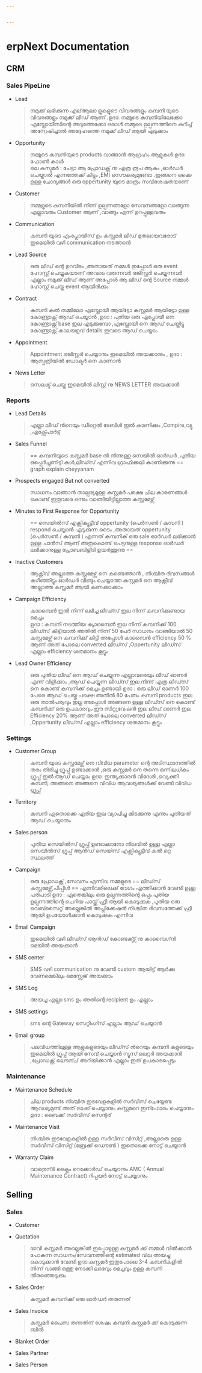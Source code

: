 ```yaml
---


---
```


<h1 id="erpnext-documentation">erpNext Documentation</h1>
<h2 id="crm">CRM</h2>
<h3 id="sales-pipeline">Sales PipeLine</h3>
<ul>
<li>Lead
<blockquote>
<p>നമുക്ക് ലഭിക്കുന്ന എല്ആലാ ളുകളുടെ വിവരങ്ങളും കമ്പനി യുടെ വിവരങ്ങളും നമുക്ക് ലീഡ് ആണ് .ഉദാ: നമ്മുടെ കമ്പനിയിലേക്കോ എമ്പ്ലോയീസിന്റെ അടുത്തേക്കോ ഒരാള്‍ നമ്മുടെ ഉല്പന്നത്തിനെ കുറിച്ച് അന്വേഷിച്ചാല്‍ അദ്ദേഹത്തെ നമുക്ക് ലീഡ് ആയി എടുക്കാം</p>
</blockquote>
</li>
<li>Opportunity
<blockquote>
<p>നമ്മുടെ കമ്പനിയുടെ products വാങ്ങാന്‍ ആഗ്രഹം ആളുകള്‍ ഉദാ: ഫോണ്‍ കാള്‍<br>
ലെ കസ്ടമര്‍ : ചേട്ടാ ആ പ്രോഡക്റ്റ് നു എത്ര രൂപ ആകും ,ഓര്‍ഡര്‍ ചെയ്താല്‍ എന്നത്തേക്ക് കിട്ടും ,EMI സൌകര്യമുണ്ടോ .ഇങ്ങനെ ഒക്കെ ഉള്ള ചോദ്യങ്ങള്‍ ഒരു oppertunity യുടെ മാത്രം സവിശേഷതയാണ്</p>
</blockquote>
</li>
<li>Customer
<blockquote>
<p>നമ്മളുടെ കമ്പനിയില്‍ നിന്ന് ഉല്പന്നങ്ങളോ സേവനങ്ങളോ വാങ്ങുന്ന എല്ലാവരും Customer ആണ് ,വാങ്ങും എന്ന് ഉറപ്പുള്ളവരും</p>
</blockquote>
</li>
<li>Communication
<blockquote>
<p>കമ്പനി യുടെ എംപ്ലോയീസ് ഉം കസ്റ്റമര്‍ ലീഡ് മുതലായവരോട് ഇമെയില്‍ വഴി communication നടത്താന്‍</p>
</blockquote>
</li>
<li>Lead Source
<blockquote>
<p>ഒരു ലീഡ് ന്റെ ഉറവിടം ,അതായത് നമ്മള്‍ ഇപ്പോള്‍ ഒരു event ഹോസ്റ്റ് ചെയ്യുകയാണ് അവടെ വരുന്നവര്‍ രജിസ്റ്റര്‍ ചെയ്യുന്നവര്‍ എല്ലാം നമുക്ക് ലീഡ് ആണ് അപ്പോള്‍ ആ ലീഡ് ന്റെ Source  നമ്മള്‍ ഹോസ്റ്റ് ചെയ്ത event ആയിരിക്കും</p>
</blockquote>
</li>
<li>Contract
<blockquote>
<p>കമ്പനി കല്‍ തമ്മിലോ എമ്പ്ലോയീ ആയ്ട്ടോ കസ്റ്റമര്‍ ആയിട്ടോ ഉള്ള കോണ്ട്രാക്റ്റ് ആഡ് ചെയ്യാന്‍ ,ഉദാ : പുതിയ ഒരു എപ്ലോയീ നെ കോണ്ട്രാക്റ്റ് base ഇല എടുക്കുമ്പോ ,എമ്പ്ലോയീ നെ ആഡ് ചെയ്തിട്ടു കോണ്ട്രാക്റ്റ് കാലയളവ്‌ details ഇവടെ ആഡ് ചെയ്യാം</p>
</blockquote>
</li>
<li>Appointment
<blockquote>
<p>Appointment രജിസ്റ്റര്‍ ചെയ്യാനും ഇമെയില്‍ അയക്കാനും , ഉദാ : ആസ്പത്രിയില്‍ ഡോക്ടര്‍ നെ കാണാന്‍</p>
</blockquote>
</li>
<li>News Letter
<blockquote>
<p>സെലക്ട്‌ ചെയ്ത ഇമെയില്‍ ലിസ്റ്റ് നു NEWS LETTER അയക്കാന്‍</p>
</blockquote>
</li>
</ul>
<h3 id="reports">Reports</h3>
<ul>
<li>Lead Details
<blockquote>
<p>എല്ലാ ലീഡ് ന്‍റെയും ഡീറ്റെല്‍ ടേബിള്‍ ഇല്‍ കാണിക്കും 	,Compire,വ്യൂ ,എക്സ്പോര്‍ട്ട്‌</p>
</blockquote>
</li>
<li>Sales Funnel
<blockquote>
<p>== കമ്പനിയുടെ കസ്റ്റമര്‍ base ല്‍ നിന്നുള്ള സെയില്‍ ഓര്‍ഡര്‍ ,പുതിയ ഒപ്പെര്‍ച്ചുണിട്ടി കള്‍,ലീഡ്സ് എന്നിവ ഗ്രാഫിക്കലി കാണിക്കുന്നു  == graph explain cheyyanam</p>
</blockquote>
</li>
<li>Prospects engaged But not converted
<blockquote>
<p>സാധനം വാങ്ങാന്‍ താല്പര്യമുള്ള കസ്റ്റമര്‍ പക്ഷെ ചില കാരണങ്ങള്‍ കൊണ്ട് ഇതുവരെ ഒന്നും വാങ്ങിയിട്ടില്ലാത്ത കസ്റ്റമേഴ്സ്</p>
</blockquote>
</li>
<li>Minutes to First Response for Opportunity
<blockquote>
<p>== സെയില്‍സ് എക്സിക്യൂട്ടീവ് oppertunity (പെര്‍സണ്‍ / കമ്പനി ) respond ചെയ്യാന്‍ എടുക്കുന്ന ടൈം ,അതായത് oppertunity (പെര്‍സണ്‍ / കമ്പനി ) എന്നത് കമ്പനിക് ഒരു sale ഓര്‍ഡര്‍ ലഭിക്കാന്‍ ഉള്ള ചാന്‍സ് ആണ് അതുകൊണ്ട് പെട്ടനുള്ള response ഓര്‍ഡര്‍ ലഭിക്കാനുള്ള പ്രോബബിളിടി ഉയര്‍ത്തുന്നു ==</p>
</blockquote>
</li>
<li>Inactive Customers
<blockquote>
<p>ആക്റ്റീവ് അല്ലാത്ത കസ്റ്റമേഴ്സ് നെ കണ്ടെത്താന്‍ , നിശ്ചിത ദിവസങ്ങള്‍ കഴിഞ്ഞിട്ടും ഓര്‍ഡര്‍ വീണ്ടും ചെയ്യാത്ത കസ്റ്റമര്‍ നെ ആക്റ്റീവ് അല്ലാത്ത കസ്റ്റമര്‍ ആയി കണക്കാക്കാം</p>
</blockquote>
</li>
<li>Campaign Efficiency
<blockquote>
<p>കാമ്പൈന്‍ ഇല്‍ നിന്ന് ലഭിച്ച ലീഡ്സ് ഇല നിന്ന് കമ്പനിക്കുണ്ടായ മെച്ചം<br>
ഉദാ : കമ്പനി  നടത്തിയ ക്യാമ്പൈന്‍ ഇല നിന്ന് കമ്പനിക്ക് 100  ലീഡ്സ് കിട്ടിയാല്‍ അതില്‍ നിന്ന് 50 പേര്‍ സാധനം വാങ്ങിയാല്‍ 50 കസ്റ്റമേഴ്സ് നെ കമ്പനിക്ക്‌ കിട്ടി അപ്പോള്‍ കാമ്പൈന്‍	 efficiency 50 % ആണ് അത് പോലെ converted ലീഡ്സ് ,Oppertunity ലീഡ്സ്  എല്ലാം efficiency ശതമാനം കൂട്ടും</p>
</blockquote>
</li>
<li>Lead Owner Efficiency
<blockquote>
<p>ഒരു പുതിയ ലീഡ് നെ ആഡ് ചെയ്യുന്ന എല്ലാവരെയും ലീഡ് ഓണര്‍ എന്ന് വിളിക്കാം ,ആഡ് ചെയ്യുന്ന ലീഡ്സ് ഇല നിന്ന് എത്ര ലീഡ്സ് നെ കൊണ്ട് കമ്പനിക്ക് മെച്ചം ഉണ്ടായി ഉദാ : ഒരു ലീഡ് ഓണര്‍ 100 പേരെ ആഡ് ചെയ്തു പക്ഷെ അതില്‍ 80 പേരും കമ്പനി products ഇല ഒരു താല്‍പര്യവും ഇല്ല അപ്പോള്‍ അങ്ങനെ ഉള്ള ലീഡ്സ് നെ കൊണ്ട് കമ്പനിക്ക് ഒരു ഉപകാരവും ഈ സിറ്റുവേഷന്‍ ഇല ലീഡ് ഓണര്‍ ഇല Efficiency 20% ആണ് അത് പോലെ converted ലീഡ്സ് ,Oppertunity ലീഡ്സ്  എല്ലാം efficiency ശതമാനം കൂട്ടും</p>
</blockquote>
</li>
</ul>
<h3 id="settings">Settings</h3>
<ul>
<li>Customer Group
<blockquote>
<p>കമ്പനി യുടെ കസ്റ്റമേഴ്സ് നെ വിവിധ parameter ന്റെ അടിസ്ഥാനത്തില്‍ തരം തിരിച്ചു ഗ്രൂപ്പ്‌ ഉണ്ടാക്കാന്‍ ,ഒരു കസ്റ്റമര്‍ നെ തന്നെ ഒന്നിലധികം ഗ്രൂപ്പ്‌ ഇല്‍ ആഡ് ചെയ്യാം ഉദാ: ഇന്ത്യക്കാരന്‍ വിദേശി ,വ്യെക്തി കമ്പനി, അങ്ങനെ അങ്ങനെ വിവിധ ആവശ്യങ്ങള്‍ക്ക് വേണ്ടി വിവിധ ഗ്രൂപ്സ്</p>
</blockquote>
</li>
<li>Territory
<blockquote>
<p>കമ്പനി ഏതൊക്കെ ഏരിയ ഇല വ്യാപിച്ചു കിടക്കുന്നു എന്നും പുതിയത് ആഡ് ചെയ്യാനും</p>
</blockquote>
</li>
<li>Sales person
<blockquote>
<p>പുതിയ സെയില്‍സ് ഗ്രൂപ്പ്‌ ഉണ്ടാക്കാനോ നിലവില്‍ ഉള്ള എല്ലാ സെയില്‍സ് ഗ്രൂപ്പ്‌ ആന്‍ഡ്‌ സെയിസ് എക്സിക്യൂട്ടീവ് കല്‍ ഒറ്റ സ്ഥലത്ത്</p>
</blockquote>
</li>
<li>Campaign
<blockquote>
<p>ഒരു പ്രോഡക്റ്റ് ,സേവനം എന്നിവ നമ്മളുടെ == ലീഡ്സ് കസ്റ്റമേഴ്സ്,പീപ്പിള്‍ == എന്നിവരിലെക്ക് വേഗം എത്തിക്കാന്‍ വേണ്ടി ഉള്ള പരിപാടി ഉദാ : ഏതെങ്കിലും ഒരു ഉല്പന്നത്തിന്റെ ഒപ്പം പുതിയ ഉല്പന്നത്തിന്റെ ചെറിയ പായ്ക്ക് ഫ്രീ ആയി കൊടുക്കുക ,പുതിയ ഒരു വെബ്സൈറ്റ് അല്ലെങ്കില്‍ അപ്ലിക്കേഷന്‍ നിശ്ചിത ദിവസത്തേക്ക് ഫ്രീ ആയി ഉപയോഗിക്കാന്‍ കൊടുക്കുക എന്നിവ</p>
</blockquote>
</li>
<li>Email Campaign
<blockquote>
<p>ഇമെയില്‍ വഴി ലീഡ്സ് ആന്‍ഡ്‌ കോണ്ടക്ട്സ് നു കാമ്പൈഗ്ന്‍ മെയില്‍ അയക്കാന്‍</p>
</blockquote>
</li>
<li>SMS center
<blockquote>
<p>SMS വഴി communication നു വേണ്ടി custom ആയിട്ട് ആര്‍ക്കു വേണമെങ്കിലും മെസ്സേജ് അയക്കാം</p>
</blockquote>
</li>
<li>SMS Log
<blockquote>
<p>അയച്ച എല്ലാ sms ഉം അതിന്റെ recipient ഉം എല്ലാം</p>
</blockquote>
</li>
<li>SMS settings
<blockquote>
<p>sms ന്റെ Gateway സെറ്റിംഗ്സ് എല്ലാം ആഡ് ചെയ്യാന്‍</p>
</blockquote>
</li>
<li>Email group
<blockquote>
<p>പലവിധത്തിലുള്ള ആളുകളുടെയും ലീഡ്സ് ന്‍റെയും കമ്പനി കളുടെയും ഇമെയില്‍ ഗ്രൂപ്പ്‌ ആയി സേവ് ചെയ്യാന്‍ ന്യൂസ്‌ ലെറ്റര്‍ അയക്കാന്‍ ,പ്രോഡക്റ്റ് ലൌന്ച് അറിയിക്കാന്‍ എല്ലാം ഇത് ഉപകാരപ്പെടും</p>
</blockquote>
</li>
</ul>
<h3 id="maintenance">Maintenance</h3>
<ul>
<li>Maintenance Schedule
<blockquote>
<p>ചില products നിശ്ചിത ഇടവേളകളില്‍ സര്‍വീസ് ചെയ്യേണ്ട ആവശ്യമുണ്ട് അത് ട്രാക്ക് ചെയ്യാനും കസ്റ്റമറെ ഇന്ഫോരം ചെയ്യാനും ഉദാ : ബൈക്ക് സര്‍വീസ് സെന്റര്</p>
</blockquote>
</li>
<li>Maintenance Visit
<blockquote>
<p>നിശ്ചിത ഇടവേളകളില്‍ ഉള്ള സര്‍വീസ് വിസിറ്റ് ,അല്ലാതെ ഉള്ള സര്‍വീസ് വിസിറ്റ് (ബ്രേക്ക്‌ ഡൌണ്‍ ) ഇതൊക്കെ നോട്ട് ചെയ്യാന്‍</p>
</blockquote>
</li>
<li>Warranty Claim
<blockquote>
<p>വാര്രെന്ടി ക്ലൈം റെക്കോര്‍ഡ്‌ ചെയ്യാനും AMC ( Annual Maintenance Contract) റിപ്പയര്‍ നോട്ട് ചെയ്യാനും</p>
</blockquote>
</li>
</ul>
<h2 id="selling">Selling</h2>
<h3 id="sales">Sales</h3>
<ul>
<li>Customer
<blockquote></blockquote>
</li>
<li>Quotation
<blockquote>
<p>ഭാവി കസ്റ്റമര്‍ അല്ലെങ്കില്‍ ഇപ്പോഴുള്ള കസ്റ്റമര്‍ ക്ക് നമ്മള്‍ വില്‍ക്കാന്‍ പോകുന്ന സാധനം/സേവനത്തിന്റെ estimated വില അയച്ചു കൊടുക്കാന്‍ വേണ്ടി ഉദാ:കസ്റ്റമര്‍ ഇതുപോലെ 3-4 കമ്പനികളില്‍ നിന്ന് വാങ്ങി ഒത്തു നോക്കി ലാഭവും മെച്ചവും ഉള്ള കമ്പനി തിരഞ്ഞെടുക്കും</p>
</blockquote>
</li>
<li>Sales Order
<blockquote>
<p>കസ്റ്റമര്‍ കമ്പനിക്ക് ഒരു ഓര്‍ഡര്‍ തരുന്നത്</p>
</blockquote>
</li>
<li>Sales Invoice
<blockquote>
<p>കസ്റ്റമര്‍ പൈസ തന്നതിന് ശേഷം കമ്പനി കസ്റ്റമര്‍ ക്ക് കൊടുക്കുന്ന ബില്‍</p>
</blockquote>
</li>
<li>Blanket Order
<blockquote></blockquote>
</li>
<li>Sales Partner
<blockquote></blockquote>
</li>
<li>Sales Person
<blockquote></blockquote>
</li>
</ul>

